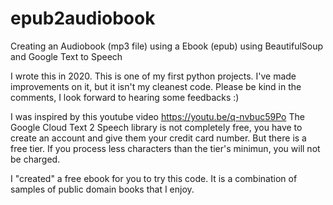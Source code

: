 # epub2audiobook
Creating an Audiobook (mp3 file) using a Ebook (epub) using BeautifulSoup and Google Text to Speech

I wrote this in 2020. This is one of my first python projects.
I've made improvements on it, but it isn't my cleanest code.
Please be kind in the comments, I look forward to hearing some feedbacks :)

I was inspired by this youtube video
https://youtu.be/q-nvbuc59Po
The Google Cloud Text 2 Speech library is not completely free, you have to create an account and give them your credit card number. But there is a free tier. If you process less characters than the tier's minimun, you will not be charged.

I "created" a free ebook for you to try this code. It is a combination of samples of public domain books that I enjoy.

